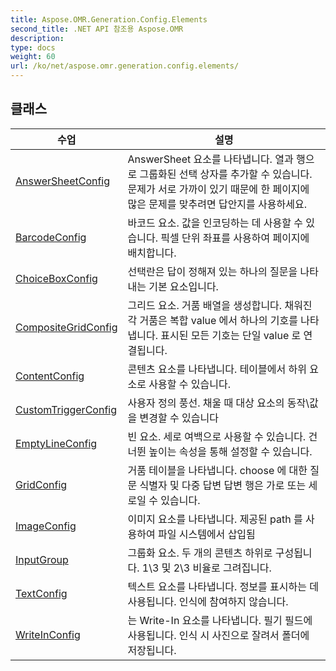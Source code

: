 ```yaml
---
title: Aspose.OMR.Generation.Config.Elements
second_title: .NET API 참조용 Aspose.OMR
description: 
type: docs
weight: 60
url: /ko/net/aspose.omr.generation.config.elements/
---
```



## 클래스

| 수업 | 설명 |
| --- | --- |
| [AnswerSheetConfig](./answersheetconfig/) | AnswerSheet 요소를 나타냅니다. 열과 행으로 그룹화된 선택 상자를 추가할 수 있습니다. 문제가 서로 가까이 있기 때문에 한 페이지에 많은 문제를 맞추려면 답안지를 사용하세요. |
| [BarcodeConfig](./barcodeconfig/) | 바코드 요소. 값을 인코딩하는 데 사용할 수 있습니다. 픽셀 단위 좌표를 사용하여 페이지에 배치합니다. |
| [ChoiceBoxConfig](./choiceboxconfig/) | 선택란은 답이 정해져 있는 하나의 질문을 나타내는 기본 요소입니다. |
| [CompositeGridConfig](./compositegridconfig/) | 그리드 요소. 거품 배열을 생성합니다. 채워진 각 거품은 복합 value 에서 하나의 기호를 나타냅니다. 표시된 모든 기호는 단일 value 로 연결됩니다. |
| [ContentConfig](./contentconfig/) | 콘텐츠 요소를 나타냅니다. 테이블에서 하위 요소로 사용할 수 있습니다. |
| [CustomTriggerConfig](./customtriggerconfig/) | 사용자 정의 풍선. 채울 때 대상 요소의 동작\값을 변경할 수 있습니다 |
| [EmptyLineConfig](./emptylineconfig/) | 빈 요소. 세로 여백으로 사용할 수 있습니다. 건너뛴 높이는 속성을 통해 설정할 수 있습니다. |
| [GridConfig](./gridconfig/) | 거품 테이블을 나타냅니다. choose 에 대한 질문 식별자 및 다중 답변 답변 행은 가로 또는 세로일 수 있습니다. |
| [ImageConfig](./imageconfig/) | 이미지 요소를 나타냅니다. 제공된 path 를 사용하여 파일 시스템에서 삽입됨 |
| [InputGroup](./inputgroup/) | 그룹화 요소. 두 개의 콘텐츠 하위로 구성됩니다. 1\3 및 2\3 비율로 그려집니다. |
| [TextConfig](./textconfig/) | 텍스트 요소를 나타냅니다. 정보를 표시하는 데 사용됩니다. 인식에 참여하지 않습니다. |
| [WriteInConfig](./writeinconfig/) | 는 Write-In 요소를 나타냅니다. 필기 필드에 사용됩니다. 인식 시 사진으로 잘려서 폴더에 저장됩니다. |



